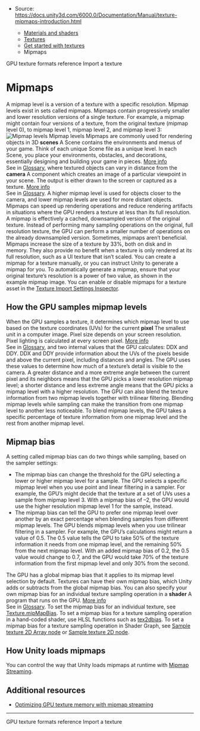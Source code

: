 * Source: https://docs.unity3d.com/6000.0/Documentation/Manual/texture-mipmaps-introduction.html

  * [Materials and shaders](https://docs.unity3d.com/6000.0/Documentation/Manual/materials-and-shaders.html)
  * [Textures](https://docs.unity3d.com/6000.0/Documentation/Manual/Textures-landing.html)
  * [Get started with textures](https://docs.unity3d.com/6000.0/Documentation/Manual/textures-getting-started.html)
  * Mipmaps


[](https://docs.unity3d.com/6000.0/Documentation/Manual/texture-formats-reference.html)
GPU texture formats reference
[](https://docs.unity3d.com/6000.0/Documentation/Manual/ImportingTextures.html)
Import a texture
# Mipmaps
A mipmap level is a version of a texture with a specific resolution. Mipmap levels exist in sets called mipmaps. Mipmaps contain progressively smaller and lower resolution versions of a single texture.
For example, a mipmap might contain four versions of a texture, from the original texture (mipmap level 0), to mipmap level 1, mipmap level 2, and mipmap level 3:
![Mipmap levels](https://docs.unity3d.com/6000.0/Documentation/uploads/Main/mipmaps.png) Mipmap levels
Mipmaps are commonly used for rendering objects in 3D **scenes** A Scene contains the environments and menus of your game. Think of each unique Scene file as a unique level. In each Scene, you place your environments, obstacles, and decorations, essentially designing and building your game in pieces. [More info](https://docs.unity3d.com/6000.0/Documentation/Manual/CreatingScenes.html)  
See in [Glossary](https://docs.unity3d.com/6000.0/Documentation/Manual/Glossary.html#Scene), where textured objects can vary in distance from the **camera** A component which creates an image of a particular viewpoint in your scene. The output is either drawn to the screen or captured as a texture. [More info](https://docs.unity3d.com/6000.0/Documentation/Manual/CamerasOverview.html)  
See in [Glossary](https://docs.unity3d.com/6000.0/Documentation/Manual/Glossary.html#Camera). A higher mipmap level is used for objects closer to the camera, and lower mipmap levels are used for more distant objects.
Mipmaps can speed up rendering operations and reduce rendering artifacts in situations where the GPU renders a texture at less than its full resolution. A mipmap is effectively a cached, downsampled version of the original texture. Instead of performing many sampling operations on the original, full resolution texture, the GPU can perform a smaller number of operations on the already downsampled version.
Sometimes, mipmaps aren’t beneficial. Mipmaps increase the size of a texture by 33%, both on disk and in memory. They also provide no benefit when a texture is only rendered at its full resolution, such as a UI texture that isn’t scaled.
You can create a mipmap for a texture manually, or you can instruct Unity to generate a mipmap for you. To automatically generate a mipmap, ensure that your original texture’s resolution is a power of two value, as shown in the example mipmap image.
You can enable or disable mipmaps for a texture asset in the [Texture Import Settings Inspector](https://docs.unity3d.com/6000.0/Documentation/Manual/class-TextureImporter.html).
## How the GPU samples mipmap levels
When the GPU samples a texture, it determines which mipmap level to use based on the texture coordinates (UVs) for the current **pixel** The smallest unit in a computer image. Pixel size depends on your screen resolution. Pixel lighting is calculated at every screen pixel. [More info](https://docs.unity3d.com/6000.0/Documentation/Manual/ShadowPerformance.html)  
See in [Glossary](https://docs.unity3d.com/6000.0/Documentation/Manual/Glossary.html#pixel), and two internal values that the GPU calculates: DDX and DDY. DDX and DDY provide information about the UVs of the pixels beside and above the current pixel, including distances and angles.
The GPU uses these values to determine how much of a texture’s detail is visible to the camera. A greater distance and a more extreme angle between the current pixel and its neighbors means that the GPU picks a lower resolution mipmap level; a shorter distance and less extreme angle means that the GPU picks a mipmap level with a higher resolution.
The GPU can also blend the texture information from two mipmap levels together with trilinear filtering. Blending mipmap levels while sampling can make the transition from one mipmap level to another less noticeable. To blend mipmap levels, the GPU takes a specific percentage of texture information from one mipmap level and the rest from another mipmap level.
## Mipmap bias
A setting called mipmap bias can do two things while sampling, based on the sampler settings:
  * The mipmap bias can change the threshold for the GPU selecting a lower or higher mipmap level for a sample. The GPU selects a specific mipmap level when you use point and linear filtering in a sampler. For example, the GPU’s might decide that the texture at a set of UVs uses a sample from mipmap level 3. With a mipmap bias of –2, the GPU would use the higher resolution mipmap level 1 for the sample, instead.
  * The mipmap bias can tell the GPU to prefer one mipmap level over another by an exact percentage when blending samples from different mipmap levels. The GPU blends mipmap levels when you use trilinear filtering in a sampler. For example, the GPU’s calculations might return a value of 0.5. The 0.5 value tells the GPU to take 50% of the texture information it needs from one mipmap level, and the remaining 50% from the next mipmap level. With an added mipmap bias of 0.2, the 0.5 value would change to 0.7, and the GPU would take 70% of the texture information from the first mipmap level and only 30% from the second.


The GPU has a global mipmap bias that it applies to its mipmap level selection by default. Textures can have their own mipmap bias, which Unity adds or subtracts from the global mipmap bias. You can also specify your own mipmap bias for an individual texture sampling operation in a **shader** A program that runs on the GPU. [More info](https://docs.unity3d.com/6000.0/Documentation/Manual/Shaders.html)  
See in [Glossary](https://docs.unity3d.com/6000.0/Documentation/Manual/Glossary.html#Shader).
To set the mipmap bias for an individual texture, see [Texture.mipMapBias](https://docs.unity3d.com/6000.0/Documentation/ScriptReference/Texture-mipMapBias.html). To set a mipmap bias for a texture sampling operation in a hand-coded shader, use HLSL functions such as [tex2dbias](https://docs.microsoft.com/en-us/windows/win32/direct3dhlsl/dx-graphics-hlsl-tex2dbias). To set a mipmap bias for a texture sampling operation in Shader Graph, see [Sample texture 2D Array node](https://docs.unity3d.com/Packages/com.unity.shadergraph@latest/index.html?subfolder=/manual/Sample-texture-2D-Array-Node.html) or [Sample texture 2D node](https://docs.unity3d.com/Packages/com.unity.shadergraph@latest/index.html?subfolder=/manual/Sample-texture-2D-Node.html).
## How Unity loads mipmaps
You can control the way that Unity loads mipmaps at runtime with [Mipmap Streaming](https://docs.unity3d.com/6000.0/Documentation/Manual/TextureStreaming.html).
## Additional resources
  * [Optimizing GPU texture memory with mipmap streaming](https://docs.unity3d.com/6000.0/Documentation/Manual/TextureStreaming.html)


* * *
[](https://docs.unity3d.com/6000.0/Documentation/Manual/texture-formats-reference.html)
GPU texture formats reference
[](https://docs.unity3d.com/6000.0/Documentation/Manual/ImportingTextures.html)
Import a texture
